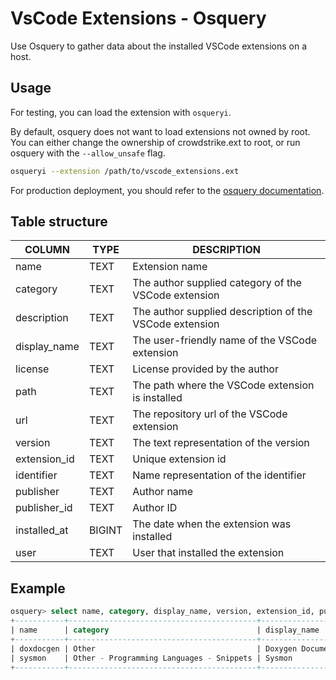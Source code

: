 # VsCode Extensions - Osquery

Use Osquery to gather data about the installed VSCode extensions on a host.

## Usage
For testing, you can load the extension with `osqueryi`.

By default, osquery does not want to load extensions not owned by root. You can either change the ownership of crowdstrike.ext to root, or run osquery with the `--allow_unsafe` flag.

```bash
osqueryi --extension /path/to/vscode_extensions.ext
```

For production deployment, you should refer to the [osquery documentation](https://osquery.readthedocs.io/en/stable/deployment/extensions/).

## Table structure

|COLUMN|TYPE|DESCRIPTION|
|---|---|---|
|name|TEXT|Extension name|
|category|TEXT|The author supplied category of the VSCode extension|
|description|TEXT|The author supplied description of the VSCode extension|
|display_name|TEXT|The user-friendly name of the VSCode extension|
|license|TEXT|License provided by the author|
|path|TEXT|The path where the VSCode extension is installed|
|url|TEXT|The repository url of the VSCode extension|
|version|TEXT|The text representation of the version|
|extension_id|TEXT|Unique extension id|
|identifier|TEXT|Name representation of the identifier|
|publisher|TEXT|Author name|
|publisher_id|TEXT|Author ID|
|installed_at|BIGINT|The date when the extension was installed|
|user|TEXT|User that installed the extension|

## Example

```sql
osquery> select name, category, display_name, version, extension_id, publisher, installed_at from vscode_extensions limit 2;
+-----------+------------------------------------------+---------------------------------+---------+--------------------------------------+---------------------+---------------+
| name      | category                                 | display_name                    | version | extension_id                         | publisher           | installed_at  |
+-----------+------------------------------------------+---------------------------------+---------+--------------------------------------+---------------------+---------------+
| doxdocgen | Other                                    | Doxygen Documentation Generator | 1.4.0   | da7e26d5-d57c-4742-ab47-d77fb189e195 | Christoph Schlosser | 1655372441714 |
| sysmon    | Other - Programming Languages - Snippets | Sysmon                          | 1.8.3   | 0b631589-0c5b-445d-aeab-c1bda6b98946 | DarkOperator        | 1665477449776 |
+-----------+------------------------------------------+---------------------------------+---------+--------------------------------------+---------------------+---------------+
```
